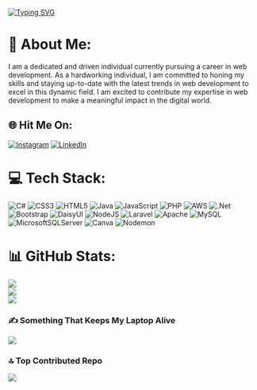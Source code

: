 [![Typing SVG](https://readme-typing-svg.demolab.com/?lines=Hello+There+^^;Welcome+to+Cardinal)](https://git.io/typing-svg)

# 💫 About Me:
I am a dedicated and driven individual currently pursuing a career in web<br>development. As a hardworking individual, I am committed to honing my<br>skills and staying up-to-date with the latest trends in web development to<br>excel in this dynamic field. I am excited to contribute my expertise in web<br>development to make a meaningful impact in the digital world.


## 🌐 Hit Me On:
[![Instagram](https://img.shields.io/badge/Instagram-%23E4405F.svg?logo=Instagram&logoColor=white)](https://instagram.com/radithza_w) [![LinkedIn](https://img.shields.io/badge/LinkedIn-%230077B5.svg?logo=linkedin&logoColor=white)](https://linkedin.com/in/radithya-ihza-b57435287) 

# 💻 Tech Stack:
![C#](https://img.shields.io/badge/c%23-%23239120.svg?style=plastic&logo=csharp&logoColor=white) ![CSS3](https://img.shields.io/badge/css3-%231572B6.svg?style=plastic&logo=css3&logoColor=white) ![HTML5](https://img.shields.io/badge/html5-%23E34F26.svg?style=plastic&logo=html5&logoColor=white) ![Java](https://img.shields.io/badge/java-%23ED8B00.svg?style=plastic&logo=openjdk&logoColor=white) ![JavaScript](https://img.shields.io/badge/javascript-%23323330.svg?style=plastic&logo=javascript&logoColor=%23F7DF1E) ![PHP](https://img.shields.io/badge/php-%23777BB4.svg?style=plastic&logo=php&logoColor=white) ![AWS](https://img.shields.io/badge/AWS-%23FF9900.svg?style=plastic&logo=amazon-aws&logoColor=white) ![.Net](https://img.shields.io/badge/.NET-5C2D91?style=plastic&logo=.net&logoColor=white) ![Bootstrap](https://img.shields.io/badge/bootstrap-%238511FA.svg?style=plastic&logo=bootstrap&logoColor=white) ![DaisyUI](https://img.shields.io/badge/daisyui-5A0EF8?style=plastic&logo=daisyui&logoColor=white) ![NodeJS](https://img.shields.io/badge/node.js-6DA55F?style=plastic&logo=node.js&logoColor=white) ![Laravel](https://img.shields.io/badge/laravel-%23FF2D20.svg?style=plastic&logo=laravel&logoColor=white) ![Apache](https://img.shields.io/badge/apache-%23D42029.svg?style=plastic&logo=apache&logoColor=white) ![MySQL](https://img.shields.io/badge/mysql-%2300000f.svg?style=plastic&logo=mysql&logoColor=white) ![MicrosoftSQLServer](https://img.shields.io/badge/Microsoft%20SQL%20Server-CC2927?style=plastic&logo=microsoft%20sql%20server&logoColor=white) ![Canva](https://img.shields.io/badge/Canva-%2300C4CC.svg?style=plastic&logo=Canva&logoColor=white) ![Nodemon](https://img.shields.io/badge/NODEMON-%23323330.svg?style=plastic&logo=nodemon&logoColor=%BBDEAD)
# 📊 GitHub Stats:
![](https://github-readme-stats.vercel.app/api?username=sir-anthesis&theme=dracula&hide_border=false&include_all_commits=true&count_private=true)<br/>
![](https://github-readme-streak-stats.herokuapp.com/?user=sir-anthesis&theme=dracula&hide_border=false)<br/>
![](https://github-readme-stats.vercel.app/api/top-langs/?username=sir-anthesis&theme=dracula&hide_border=false&include_all_commits=true&count_private=true&layout=compact)

### ✍️ Something That Keeps My Laptop Alive
![](https://quotes-github-readme.vercel.app/api?type=horizontal&theme=radical)

### 🔝 Top Contributed Repo
![](https://github-contributor-stats.vercel.app/api?username=sir-anthesis&limit=5&theme=tokyonight&combine_all_yearly_contributions=true)

<!-- Proudly created with GPRM ( https://gprm.itsvg.in ) -->

<!--
**sir-anthesis/sir-anthesis** is a ✨ _special_ ✨ repository because its `README.md` (this file) appears on your GitHub profile.

Here are some ideas to get you started:

- 🔭 I’m currently working on ...
- 🌱 I’m currently learning ...
- 👯 I’m looking to collaborate on ...
- 🤔 I’m looking for help with ...
- 💬 Ask me about ...
- 📫 How to reach me: ...
- 😄 Pronouns: ...
- ⚡ Fun fact: ...
-->
